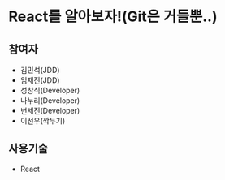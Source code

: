 React를 알아보자!(Git은 거들뿐..)
===
## 참여자
* 김민석(JDD)
* 임재진(JDD)
* 성창식(Developer)
* 나누리(Developer)
* 변세진(Developer)
* 이선우(깍두기)
## 사용기술
+ React 

